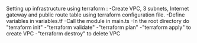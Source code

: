 Setting up infrastructure using terraform :
-Create VPC, 3 subnets, Internet gateway and public route table using terraform configuration file.
-Define variables in variables.tf
-Call the module in main.ts
-In the root directory do "terraform init"
-"terraform validate"
-"terraform plan"
-"terraform apply" to create VPC
-"terraform destroy" to delete VPC

